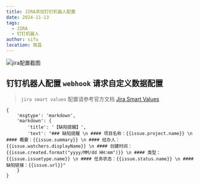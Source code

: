 ```yaml
---
title: JIRA添加钉钉机器人配置
date: 2024-11-13
tags: 
  - JIRA
  - 钉钉机器人
author: sifu
location: 南昌
---
```


![jira配置截图](~@assets/images/jira.png)

## 钉钉机器人配置 `webhook` 请求自定义数据配置

> `jira smart values` 配置请参考官方文档 [Jira Smart Values](https://confluence.atlassian.com/automation/jira-smart-values-issues-993924860.html)

```text
{
    'msgtype': 'markdown',
    'markdown': {
        'title': '【缺陷提醒】',
        'text': "### 缺陷提醒 \n #### 项目名称：{{issue.project.name}} \n #### 概要：{{issue.summary}} \n #### 经办人：{{issue.watchers.displayName}} \n #### 创建时间：{{issue.created.format("yyyy/MM/dd HH:mm")}} \n #### 类型：{{issue.issuetype.name}} \n #### 任务状态：{{issue.status.name}} \n #### 缺陷链接：{{issue.url}}"
    }
}
```
